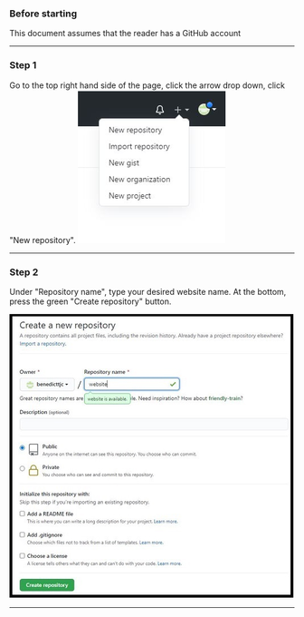 ### Before starting
This document assumes that the reader has a GitHub account
* * *
### Step 1
Go to the top right hand side of the page, click the arrow drop down, click "New repository".
![Step1](https://raw.githubusercontent.com/benedicttjc/website/gh-pages/Capture1.JPG)
* * *
### Step 2
Under "Repository name", type your desired website name. At the bottom, press the green "Create repository" button.

![Step2](https://raw.githubusercontent.com/benedicttjc/website/gh-pages/Capture2a.JPG)
* * *
